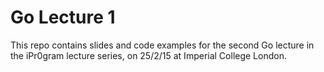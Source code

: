 # Go Lecture 1

This repo contains slides and code examples for the second Go lecture in the iPr0gram lecture series, on 25/2/15 at Imperial College London.
